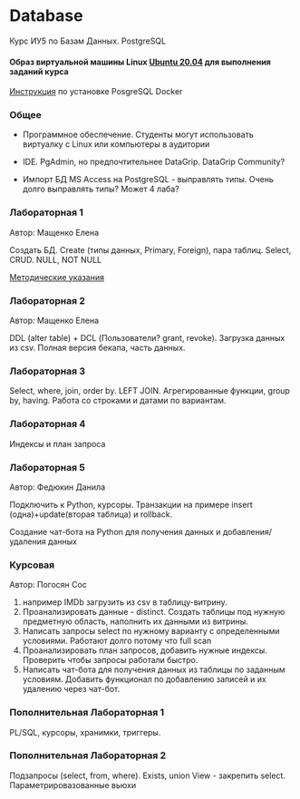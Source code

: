 # Database
Курс ИУ5 по Базам Данных. PostgreSQL

#### Образ виртуальной машины Linux [Ubuntu 20.04](https://github.com/iu5git/Standards/blob/main/Linux/Linux.md) для выполнения заданий курса

[Инструкция](Docker/README.md) по установке PosgreSQL Docker

### Общее

- Программное обеспечение. Студенты могут использовать виртуалку с Linux или компьютеры в аудитории

- IDE. PgAdmin, но предпочтительнее DataGrip. DataGrip Community?

- Импорт БД MS Access на PostgreSQL - выправлять типы. Очень долго выправлять типы? Может 4 лаба?

### Лабораторная 1

Автор: Мащенко Елена

Создать БД. Create (типы данных, Primary, Foreign), пара таблиц. Select, CRUD. NULL, NOT NULL

[Методические указания](tutorials/Lab1.md)

### Лабораторная 2

Автор: Мащенко Елена

DDL (alter table) + DCL (Пользователи? grant, revoke). Загрузка данных из csv. Полная версия бекапа, часть данных.

### Лабораторная 3
Select, where, join, order by. LEFT JOIN. Агрегированные функции, group by, having. Работа со строками и датами по вариантам. 

### Лабораторная 4
Индексы и план запроса

### Лабораторная 5

Автор: Федюкин Данила

Подключить к Python, курсоры. Транзакции на примере insert (одна)+update(вторая таблица) и rollback.

Создание чат-бота на Python для получения данных и добавления/удаления данных

### Курсовая

Автор: Погосян Сос

1. например IMDb загрузить из csv в таблицу-витрину.
2. Проанализировать данные - distinct. Создать таблицы под нужную предметную область, наполнить их данными из витрины.
3. Написать запросы select по нужному варианту с определенными условиями. Работают долго потому что full scan
4. Проанализировать план запросов, добавить нужные индексы. Проверить чтобы запросы работали быстро.
5. Написать чат-бота для получения данных из таблицы по заданным условиям. Добавить функционал по добавлению записей и их удалению через чат-бот.



### Пополнительная Лабораторная 1
PL/SQL, курсоры, хранимки, триггеры. 

### Пополнительная Лабораторная 2
Подзапросы (select, from, where). Exists, union
View - закрепить select. Параметрировазованные вьюхи